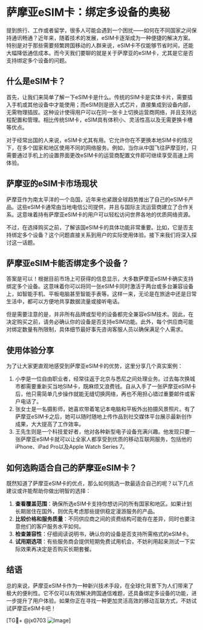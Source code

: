# 萨摩亚eSIM卡：绑定多设备的奥秘

提到旅行、工作或者留学，很多人可能会遇到一个困扰——如何在不同国家之间保持通讯畅通？近年来，随着技术的发展，eSIM卡逐渐成为一种便捷的解决方案。特别是对于那些需要频繁跨国移动的人群来说，eSIM卡不仅能够节省时间，还能大幅降低通信成本。而今天我们要聊的就是关于萨摩亚的eSIM卡，尤其是它是否支持绑定多个设备的问题。

## 什么是eSIM卡？

首先，让我们来简单了解一下eSIM卡是什么。传统的SIM卡是实体卡片，需要插入手机或其他设备中才能使用；而eSIM则是嵌入式芯片，直接集成到设备内部，无需物理插拔。这种设计使得用户可以在同一张卡上切换运营商网络，并且支持远程配置和管理。相比传统SIM卡，eSIM具有体积小、灵活性高以及无需更换卡槽等优点。

对于经常出国的人来说，eSIM卡尤其有用。它允许你在不更换本地SIM卡的情况下，在多个国家和地区使用不同的网络服务。例如，当你从中国飞往萨摩亚时，只需要通过手机上的设置界面更改eSIM卡的运营商配置文件即可继续享受高速上网体验。

## 萨摩亚的eSIM卡市场现状

萨摩亚作为南太平洋的一个岛国，近年来也紧跟全球趋势推出了自己的eSIM卡产品。这些eSIM卡通常由当地电信公司提供，并且与国际主流运营商建立了合作关系。这意味着持有萨摩亚eSIM卡的用户可以轻松访问世界各地的优质网络资源。

不过，在选择购买之前，了解该国eSIM卡的具体功能非常重要。比如，它是否支持绑定多个设备？这个问题直接关系到用户的实际使用体验。接下来我们将深入探讨这一话题。

## 萨摩亚eSIM卡能否绑定多个设备？

答案是可以！根据目前市场上可获得的信息显示，大多数萨摩亚eSIM卡确实支持绑定多个设备。这意味着你可以将同一张eSIM卡同时激活于两台或多台兼容设备上，如智能手机、平板电脑甚至智能手表等。这样一来，无论是在旅途中还是日常生活中，都可以方便地共享数据流量或接听电话。

但是需要注意的是，并非所有品牌或型号的设备都完全兼容eSIM技术。因此，在决定购买之前，请务必确认你的设备是否支持eSIM功能。此外，每个供应商可能对绑定数量有所限制，具体细节最好事先咨询客服人员以确保满足个人需求。

## 使用体验分享

为了让大家更直观地感受到萨摩亚eSIM卡的优势，这里分享几个真实案例：

1. 小李是一位自由职业者，经常往返于北京与悉尼之间处理业务。过去每次换城市都需要重新买当地SIM卡，既麻烦又浪费钱。自从入手了一张萨摩亚eSIM卡后，他只需简单几步操作就能无缝切换网络，再也不用担心错过重要邮件或客户电话了。
2. 张女士是一名摄影师，她喜欢带着笔记本电脑和平板外出拍摄风景照片。有了萨摩亚eSIM卡之后，她可以随时随地上传作品到社交媒体平台展示最新创作成果，大大提高了工作效率。
3. 王先生则是一个科技爱好者，他对各种新型电子设备充满兴趣。他发现只要一张萨摩亚eSIM卡就可以让全家人都享受到优质的移动互联网服务，包括他的iPhone、iPad Pro以及Apple Watch Series 7。

## 如何选购适合自己的萨摩亚eSIM卡？

既然知道了萨摩亚eSIM卡的优点，那么如何挑选一款最适合自己的呢？以下几点建议或许能帮助你做出明智的选择：

1. **查看覆盖范围**：确保所选eSIM卡支持你想访问的所有国家和地区。如果计划长期居住在国外，则优先考虑那些提供稳定漫游服务的产品。
2. **比较价格和服务质量**：不同供应商之间的资费结构可能存在差异，同时也要注意他们的客户服务水平如何。
3. **检查兼容性**：仔细阅读说明书，确认你的设备是否支持所需格式的eSIM卡。
4. **试用期选项**：有些服务商会提供短期免费试用机会，不妨利用起来测试一下实际效果再决定是否购买长期套餐。

## 结语

总的来说，萨摩亚eSIM卡作为一种新兴技术手段，在全球化背景下为人们带来了极大的便利性。它不仅可以有效解决跨国通信难题，还具备绑定多设备的功能，进一步提升了用户体验。如果你正在寻找一种更加灵活高效的移动互联方式，不妨试试萨摩亚eSIM卡吧！

[TG💪+ @jx0703 ![Image](https://github.com/user-attachments/assets/dbca1d08-cadb-493c-b0ec-ad6f7a83f270)]